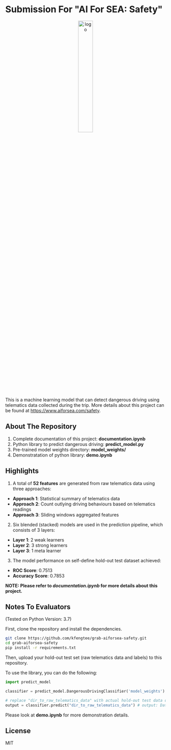 # Submission For "AI For SEA: Safety"

<p align=center>
    <a href="#readme">
        <img alt="logo" width="30%" src="https://static.wixstatic.com/media/397bed_e0fd4340ff5f40de876b26f0fb7e1f83~mv2.png/v1/fill/w_458,h_458,al_c,q_80,usm_0.66_1.00_0.01/Grab%20EDM_Safety.webp">
    </a>
</p>

This is a machine learning model that can detect dangerous driving using telematics data collected during the trip. More details about this project can be found at https://www.aiforsea.com/safety. 

## About The Repository
1. Complete documentation of this project: **documentation.ipynb**
2. Python library to predict dangerous driving: **predict_model.py**
3. Pre-trained model weights directory: **model_weights/**
4. Demonstratation of python library: **demo.ipynb**

## Highlights
1. A total of **52 features** are generated from raw telematics data using three approaches: <br>
* **Approach 1**: Statistical summary of telematics data <br>
* **Approach 2**: Count outlying driving behaviours based on telematics readings <br>
* **Approach 3**: Sliding windows aggregated features 
2. Six blended (stacked) models are used in the prediction pipeline, which consists of 3 layers: <br>
* **Layer 1**: 2 weak learners <br>
* **Layer 2**: 3 strong learners <br>
* **Layer 3**: 1 meta learner
3. The model performance on self-define hold-out test dataset achieved:
* **ROC Score**: 0.7513
* **Accuracy Score**: 0.7853

**NOTE: Please refer to *documentation.ipynb* for more details about this project.**

## Notes To Evaluators
(Tested on Python Version: 3.7)

First, clone the repository and install the dependencies.
```sh
git clone https://github.com/kfengtee/grab-aiforsea-safety.git
cd grab-aiforsea-safety
pip install -r requirements.txt
```

Then, upload your hold-out test set (raw telematics data and labels) to this repository.

To use the library, you can do the following:
```python
import predict_model

classifier = predict_model.DangerousDrivingClassifier('model_weights') # load the pre-trained weights

# replace "dir_to_raw_telematics_data" with actual hold-out test data directory
output = classifier.predict("dir_to_raw_telematics_data") # output: DataFrame, columns = ['bookingID', 'prob', 'label']
```
Please look at **demo.ipynb** for more demonstration details. 

License
----
MIT

